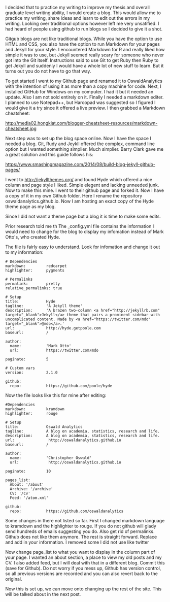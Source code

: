 I decided that to practice my writing to improve my thesis and overall graduate level writing ability, I would create a blog.  This would allow me to practice my writing, share ideas and learn to edit out the errors in my writing.  Looking over traditional options however left me very unsatified.  I had heard of people using github to run blogs so I decided to give it a shot.

Gitgub blogs are not like traditional blogs.  While you have the option to use HTML and CSS, you also have the option to run Markdown for your pages and Jekyll for your style.  I encountered Markdown for R and really liked how simple it was to use, but Jekyll seemed really scary for someone who never got into the Git itself.  Instructions said to use Git to get Ruby then Ruby to get Jekyll and suddenly I would have a whole lot of new stuff to learn.  But it turns out you do not have to go that way.

To get started I went to my Github page and renamed it to OswaldAnalytics with the intention of using it as more than a copy machine for code.  Next, I installed GitHub for Windows on my computer.  I had it but it needed an update.  Also I am not sold entirely on it.  Finally I needed a markdown editer.  I planned to use Notepad++, but Haroopad was suggested so I figured I would give it a try since it offered a live preview.  I then grabbed a Markdown cheatsheet:

http://media02.hongkiat.com/blogger-cheatsheet-resources/markdown-cheatsheet.jpg

Next step was to set up the blog space online.
Now I have the space I needed a blog.  Git, Rudy and Jeykll offered the complex, command line option but I wanted something simplier.  Much simplier.  Barry Clark gave me a great solution and this guide follows his:

https://www.smashingmagazine.com/2014/08/build-blog-jekyll-github-pages/

I went to http://jekyllthemes.org/ and found Hyde which offered a nice column and page style I liked.  Simple elegent and lacking unneeded junk.  Now to make this mine.  I went to their github page and forked it.  Now I have a copy of it in my own Github folder.  Here I rename the repository oswaldanalytics.github.io.  Now I am hosting an exact copy of the Hyde theme page as my blog.

Since I did not want a theme page but a blog it is time to make some edits.

Prior research told me th The _config.yml file contains the information I would need to change for the blog to display my infomation instead of Mark Otto's, who created Hyde.

The file is fairly easy to understand.  Look for infomation and change it out to my information:


```
# Dependencies
markdown:         redcarpet
highlighter:      pygments

# Permalinks
permalink:        pretty
relative_permalinks: true

# Setup
title:            Hyde
tagline:          'A Jekyll theme'
description:      'A brazen two-column <a href="http://jekyllrb.com" target="_blank">Jekyll</a> theme that pairs a prominent sidebar with uncomplicated content. Made by <a href="https://twitter.com/mdo" target="_blank">@mdo</a>.'
url:              http://hyde.getpoole.com
baseurl:          /

author:
  name:           'Mark Otto'
  url:            https://twitter.com/mdo

paginate:         5

# Custom vars
version:          2.1.0

github:
  repo:           https://github.com/poole/hyde
```





Now the file looks like this for mine after editing:

```
#Dependencies
markdown:         kramdown
highlighter:      rouge

# Setup
title:            Oswald Analytics
tagline:          A blog on academia, statistics, research and life.
description:      A blog on academia, statistics, research and life.
url:               http://oswaldanalytics.github.io 
baseurl:          /

author:
  name:           'Christopher Oswald'
  url:             http://oswaldanalytics.github.io 

paginate:         10

pages_list:       
  About: '/about'
  Archive: '/archive'
  CV: '/cv'
  Feed: '/atom.xml'

github:
  repo:           https://github.com/oswaldanalytics
```

Some changes in there not listed so far.  First I changed markdown language to kramdown and the highlighter to rouge.  If you do not github will glady send hundreds of emails suggesting you do.  Also get rid of permalinks.  Github does not like them anymore.  The rest is straight forward.  Replace and add in your information.  I removed some I did not use like twitter

Now change page_list to what you want to display in the column part of your page.  I wanted an about section, a place to view my old posts and my CV.  I also added feed, but I will deal with that in a different blog.  Commit this (save for Github).  Do not worry if you mess up, Github has version control, so all previous versions are recorded and you can also revert back to the original.

Now this is set up, we can move onto changing up the rest of the site.  This will be talked about in the next post.

